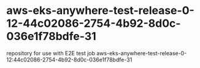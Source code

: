 # aws-eks-anywhere-test-release-0-12-44c02086-2754-4b92-8d0c-036e1f78bdfe-31
repository for use with E2E test job aws-eks-anywhere-test-release-0-12:44c02086-2754-4b92-8d0c-036e1f78bdfe-31
